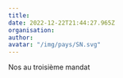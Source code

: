 ```yaml
---
title: 
date: 2022-12-22T21:44:27.965Z
organisation: 
author: 
avatar: "/img/pays/SN.svg"
---
```


Nos au troisième mandat 